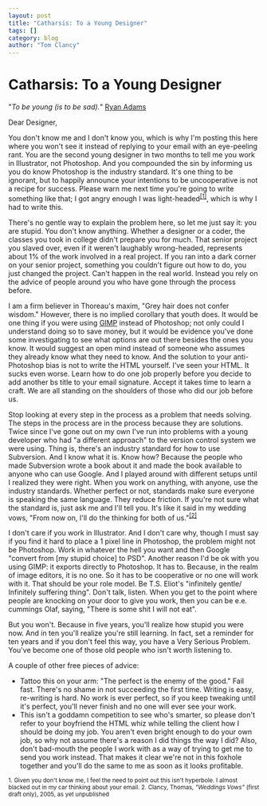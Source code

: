 ```yaml
---
layout: post
title: "Catharsis: To a Young Designer"
tags: []
category: blog
author: "Tom Clancy"
---
```


# Catharsis: To a Young Designer

"<em>To be young (is to be sad).</em>" <a href="http://www.youtube.com/watch?v=EawSJUF6Lng&feature=related">Ryan Adams</a>

Dear Designer,

You don't know me and I don't know you, which is why I'm posting this here where you won't see it instead of replying to your email with an eye-peeling rant. You are the second young designer in two months to tell me you work in Illustrator, not Photoshop. And you compounded the sin by informing us you do know Photoshop is the industry standard. It's one thing to be ignorant, but to happily announce your intentions to be uncooperative is not a recipe for success. Please warn me next time you're going to write something like that; I got angry enough I was light-headed<sup><a href="#foot1">[1]</a></sup>, which is why I had to write this.

There's no gentle way to explain the problem here, so let me just say it: you are stupid. You don't know anything. Whether a designer or a coder, the classes you took in college didn't prepare you for much. That senior project you slaved over, even if it weren't laughably wrong-headed, represents about 1% of the work involved in a real project. If you ran into a dark corner on your senior project, something you couldn't figure out how to do, you just changed the project. Can't happen in the real world. Instead you rely on the advice of people around you who have gone through the process before.

I am a firm believer in Thoreau's maxim, "Grey hair does not confer wisdom." However, there is no implied corollary that youth does. It would be one thing if you were using <a href="http://www.gimp.org/">GIMP</a> instead of Photoshop; not only could I understand doing so to save money, but it would be evidence you've done some investigating to see what options are out there besides the ones you know. It would suggest an open mind instead of someone who assumes they already know what they need to know. And the solution to your anti-Photoshop bias is not to write the HTML yourself. I've seen your HTML. It sucks even worse. Learn how to do one job properly before you decide to add another bs title to your email signature. Accept it takes time to learn a craft. We are all standing on the shoulders of those who did our job before us.

Stop looking at every step in the process as a problem that needs solving. The steps in the process are in the process because they are solutions. Twice since I've gone out on my own I've run into problems with a young developer who had "a different approach" to the version control system we were using. Thing is, there's an industry standard for how to use Subversion. And I know what it is. Know how? Because the people who made Subversion wrote a book about it and made the book available to anyone who can use Google. And I played around with different setups until I realized they were right. When you work on anything, with anyone, use the industry standards. Whether perfect or not, standards make sure everyone is speaking the same language. They reduce friction. If you're not sure what the standard is, just ask me and I'll tell you. It's like it said in my wedding vows, "From now on, I'll do the thinking for both of us."<sup><a href="#foot2">[2]</a></sup>

I don't care if you work in Illustrator. And I don't care why, though I must say if you find it hard to place a 1 pixel line in Photoshop, the problem might not be Photoshop. Work in whatever the hell you want and then Google "convert from [my stupid choice] to PSD". Another reason I'd be ok with you using GIMP: it exports directly to Photoshop. It has to. Because, in the realm of image editors, it is no one. So it has to be cooperative or no one will work with it. That should be your role model. Be T.S. Eliot's "infinitely gentle/ Infinitely suffering thing". Don't talk, listen. When you get to the point where people are knocking on your door to give you work, then you can be e.e. cummings Olaf, saying, "There is some shit I will not eat".

But you won't. Because in five years, you'll realize how stupid you were now. And in ten you'll realize you're still learning. In fact, set a reminder for ten years and if you don't feel this way, you have a Very Serious Problem. You've become one of those old people who isn't worth listening to. 

A couple of other free pieces of advice:
<ul>
	<li>Tattoo this on your arm: "The perfect is the enemy of the good." Fail fast. There's no shame in not succeeding the first time. Writing is easy, re-writing is hard. No work is ever perfect, so if you keep tweaking until it's perfect, you'll never finish and no one will ever see your work.</li>
	<li>This isn't a goddamn competition to see who's smarter, so please don't refer to your boyfriend the HTML whiz while telling the client how I should be doing my job. You aren't even bright enough to do your own job, so why not assume there's a reason I did things the way I did? Also, don't bad-mouth the people I work with as a way of trying to get me to send you work instead. That makes it clear we're not in this foxhole together and you'll do the same to me as soon as it looks profitable.</li>
</ul>

<small><span id="foot1">1.</span> Given you don't know me, I feel the need to point out this isn't hyperbole. I almost blacked out in my car thinking about your email.
<span id="foot2">2.</span> Clancy, Thomas, <em>"Weddings Vows"</em> (first draft only), 2005, as yet unpublished</small>
